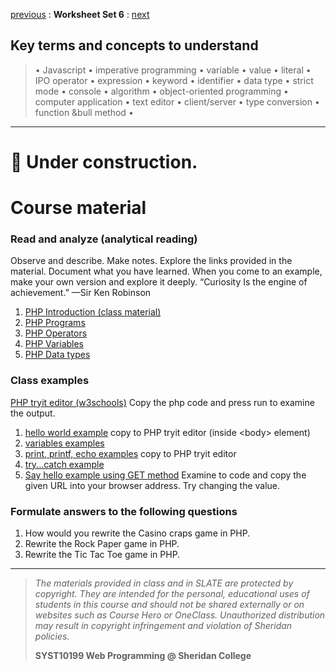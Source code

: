 [previous](set05.md) 
: **Worksheet Set 6**
: [next](set07.md)


## Key terms and concepts to understand
> &bull; Javascript  &bull; imperative programming  &bull; variable  &bull; value  &bull; literal  &bull; IPO operator &bull; expression  &bull; keyword  &bull; identifier  &bull;  data type &bull; strict mode  &bull; console  &bull;  algorithm  &bull; object-oriented programming  &bull; computer application  &bull;  text editor  &bull; client/server  &bull;  type conversion  &bull; function &bull method &bull;
> 
---

# 🚧 Under construction. 





# Course material

### Read and analyze (analytical reading)
Observe and describe. Make notes. Explore the links provided in the material. Document what you have learned. When you come to an example, make your own version and explore it deeply. “Curiosity Is the engine of achievement.” —Sir Ken Robinson
1. [PHP Introduction (class material)](https://ebajcar.github.io/web10199/material/material_php.html#page10)
2. [PHP Programs](https://ebajcar.github.io/web10199/material/material_php.html#page20)
3. [PHP Operators](https://ebajcar.github.io/web10199/material/material_php.html#page30)
4. [PHP Variables](https://ebajcar.github.io/web10199/material/material_php.html#page40)
5. [PHP Data types](https://ebajcar.github.io/web10199/material/material_php.html#page50)




### Class examples
<a href="https://www.w3schools.com/php/phptryit.asp?filename=tryphp_intro" target="_blank">PHP tryit editor (w3schools)</a> Copy the php code and press run to examine the output.
1. [hello world example](../set6/hello_world.php) copy to PHP tryit editor (inside &lt;body> element)
2. [variables examples](../set6/variables.php)
3. [print, printf, echo examples](../set6/print_printf.html) copy to PHP tryit editor
4. [try...catch example](../set6/try_catch.php)
5. [Say hello example using GET method](../set6/say_hello.php) Examine to code and copy the given URL into your browser address. Try changing the value.



### Formulate answers to the following questions
1. How would you rewrite the Casino craps game in PHP.
2. Rewrite the Rock Paper game in PHP.
3. Rewrite the Tic Tac Toe game in PHP.


  
---
> *The materials provided in class and in SLATE are protected by copyright. They are intended for the personal, educational uses of students in this course and should not be shared externally or on websites such as Course Hero or OneClass. Unauthorized distribution may result in copyright infringement and violation of Sheridan policies.*
> 
> **SYST10199 Web Programming @ Sheridan College**
